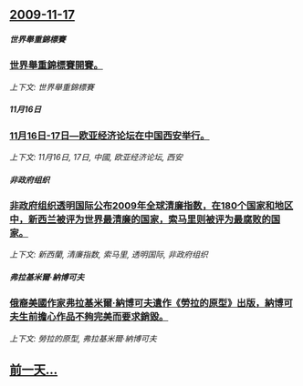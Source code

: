 ## [2009-11-17](/news/2009/11/17/index.md)

##### 世界舉重錦標賽
### [ 世界舉重錦標賽開賽。](/news/2009/11/17/世界舉重錦標賽開賽.md)
_上下文: 世界舉重錦標賽_

##### 11月16日
### [ 11月16日-17日—欧亚经济论坛在中国西安举行。](/news/2009/11/17/11月16日-17日-欧亚经济论坛在中国西安举行.md)
_上下文: 11月16日, 17日, 中國, 欧亚经济论坛, 西安_

##### 非政府组织
### [非政府组织透明国际公布2009年全球清廉指数，在180个国家和地区中，新西兰被评为世界最清廉的国家，索马里则被评为最腐败的国家。 ](/news/2009/11/17/非政府组织透明国际公布2009年全球清廉指数-在180个国家和地区中-新西兰被评为世界最清廉的国家-索马里则被评为最腐败.md)
_上下文: 新西蘭, 清廉指数, 索马里, 透明国际, 非政府组织_

##### 弗拉基米爾·納博可夫
### [俄裔美國作家弗拉基米爾·納博可夫遺作《勞拉的原型》出版，納博可夫生前擔心作品不夠完美而要求銷毀。](/news/2009/11/17/俄裔美國作家弗拉基米爾-納博可夫遺作-勞拉的原型-出版-納博可夫生前擔心作品不夠完美而要求銷毀.md)
_上下文: 勞拉的原型, 弗拉基米爾·納博可夫_

## [前一天...](/news/2009/11/16/index.md)

